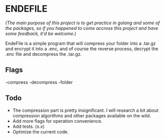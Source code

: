 # ENDEFILE

_(The main purpose of this project is to get practice in golang and some of the packages, so if you happened to come accross this project and have some feedback, it'd be welcome.)_

EndeFile is a simple program that will compress your folder into a .tar.gz and encrypt it into a .enc, and of course the reverse process, decrypt the .enc file and decompress the .tar.gz.

## Flags

-compress
-decompress
-folder <folder-path>

## Todo

- The compression part is pretty insignificant. I will research a bit about compression algorithms and other packages available on the wild.
- Add more flags for operation convenience.
- Add tests. (x.x)
- Optimize the current code.
